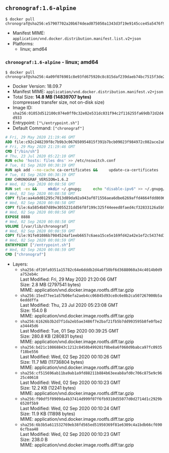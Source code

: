 ## `chronograf:1.6-alpine`

```console
$ docker pull chronograf@sha256:e57907702a20b674dead075050a1343d3f19e9145cce45a5476f9a397e33b3ea
```

-	Manifest MIME: `application/vnd.docker.distribution.manifest.list.v2+json`
-	Platforms:
	-	linux; amd64

### `chronograf:1.6-alpine` - linux; amd64

```console
$ docker pull chronograf@sha256:4a09f076901c8e93fd675920c8c815daf239daeb74bc7515f3de2f64563fc18a
```

-	Docker Version: 18.09.7
-	Manifest MIME: `application/vnd.docker.distribution.manifest.v2+json`
-	Total Size: **14.8 MB (14839707 bytes)**  
	(compressed transfer size, not on-disk size)
-	Image ID: `sha256:01053d512100c074e0ff0c32e02e531dc031f94c2f116255fa69db72d2d4d933`
-	Entrypoint: `["\/entrypoint.sh"]`
-	Default Command: `["chronograf"]`

```dockerfile
# Fri, 29 May 2020 21:19:46 GMT
ADD file:c92c248239f8c7b9b3c067650954815f391b7bcb09023f984972c082ace2a8d0 in / 
# Fri, 29 May 2020 21:19:46 GMT
CMD ["/bin/sh"]
# Thu, 23 Jul 2020 05:22:10 GMT
RUN echo 'hosts: files dns' >> /etc/nsswitch.conf
# Tue, 01 Sep 2020 00:38:19 GMT
RUN apk add --no-cache ca-certificates &&     update-ca-certificates
# Tue, 01 Sep 2020 00:38:19 GMT
ENV CHRONOGRAF_VERSION=1.6.2
# Wed, 02 Sep 2020 00:08:58 GMT
RUN set -ex &&     mkdir ~/.gnupg;     echo "disable-ipv6" >> ~/.gnupg/dirmngr.conf;     apk add --no-cache --virtual .build-deps wget gnupg tar &&     for key in         05CE15085FC09D18E99EFB22684A14CF2582E0C5 ;     do         gpg --keyserver ha.pool.sks-keyservers.net --recv-keys "$key" ||         gpg --keyserver pgp.mit.edu --recv-keys "$key" ||         gpg --keyserver keyserver.pgp.com --recv-keys "$key" ;     done &&     wget --no-verbose https://dl.influxdata.com/chronograf/releases/chronograf-${CHRONOGRAF_VERSION}-static_linux_amd64.tar.gz.asc &&     wget --no-verbose https://dl.influxdata.com/chronograf/releases/chronograf-${CHRONOGRAF_VERSION}-static_linux_amd64.tar.gz &&     gpg --batch --verify chronograf-${CHRONOGRAF_VERSION}-static_linux_amd64.tar.gz.asc chronograf-${CHRONOGRAF_VERSION}-static_linux_amd64.tar.gz &&     mkdir -p /usr/src &&     tar -C /usr/src -xzf chronograf-${CHRONOGRAF_VERSION}-static_linux_amd64.tar.gz &&     rm -f /usr/src/chronograf-*/chronograf.conf &&     chmod +x /usr/src/chronograf-*/* &&     cp -a /usr/src/chronograf-*/* /usr/bin/ &&     gpgconf --kill all &&     rm -rf *.tar.gz* /usr/src /root/.gnupg &&     apk del .build-deps
# Wed, 02 Sep 2020 00:08:58 GMT
COPY file:aa4a9d01295c7013d89da92a943af071556aea6dbe6269affd4664fdd86969b8 in /usr/share/chronograf/LICENSE 
# Wed, 02 Sep 2020 00:08:58 GMT
COPY file:6a5854b87d89e3055231dd56f8f199c325f44eeed8faed4cf32833126a5b9cd9 in /usr/share/chronograf/agpl-3.0.md 
# Wed, 02 Sep 2020 00:08:58 GMT
EXPOSE 8888
# Wed, 02 Sep 2020 00:08:58 GMT
VOLUME [/var/lib/chronograf]
# Wed, 02 Sep 2020 00:08:59 GMT
COPY file:91fe01086b7984524af1eeb6657c6aea15ce5e169fd42a42e1ef2c54374d30a2 in /entrypoint.sh 
# Wed, 02 Sep 2020 00:08:59 GMT
ENTRYPOINT ["/entrypoint.sh"]
# Wed, 02 Sep 2020 00:08:59 GMT
CMD ["chronograf"]
```

-	Layers:
	-	`sha256:df20fa9351a15782c64e6dddb2d4a6f50bf6d3688060a34c4014b0d9a752eb4c`  
		Last Modified: Fri, 29 May 2020 21:20:06 GMT  
		Size: 2.8 MB (2797541 bytes)  
		MIME: application/vnd.docker.image.rootfs.diff.tar.gzip
	-	`sha256:15ed77ee1a57b06efa2aeb4cc06845d93ce8c6e8b2ca507267000b5a6edddffa`  
		Last Modified: Thu, 23 Jul 2020 05:23:08 GMT  
		Size: 154.0 B  
		MIME: application/vnd.docker.image.rootfs.diff.tar.gzip
	-	`sha256:61626b3b2d7f1da2eb5ae3486f7e2baf21fb5b7dd993595b8fe0fbe2a34445d6`  
		Last Modified: Tue, 01 Sep 2020 00:39:25 GMT  
		Size: 280.8 KB (280831 bytes)  
		MIME: application/vnd.docker.image.rootfs.diff.tar.gzip
	-	`sha256:bd21c10868843c1212c8450b499201f0be8a6f060d9babca97fc0935f18be556`  
		Last Modified: Wed, 02 Sep 2020 00:10:26 GMT  
		Size: 11.7 MB (11736804 bytes)  
		MIME: application/vnd.docker.image.rootfs.diff.tar.gzip
	-	`sha256:cf515696ab11ba9ab1a9fd88211b884b63eeab8afd0c706c875e9c9625c40618`  
		Last Modified: Wed, 02 Sep 2020 00:10:23 GMT  
		Size: 12.2 KB (12241 bytes)  
		MIME: application/vnd.docker.image.rootfs.diff.tar.gzip
	-	`sha256:f90df5f0909da4b37414d999f07f6fb9310d55077d0d2714d1c2929b6520f5b9`  
		Last Modified: Wed, 02 Sep 2020 00:10:24 GMT  
		Size: 11.9 KB (11898 bytes)  
		MIME: application/vnd.docker.image.rootfs.diff.tar.gzip
	-	`sha256:6b3b5a611532769eb38fd565ed51950369f81e6309c4a1bdb66cf6906cfbaa48`  
		Last Modified: Wed, 02 Sep 2020 00:10:23 GMT  
		Size: 238.0 B  
		MIME: application/vnd.docker.image.rootfs.diff.tar.gzip
